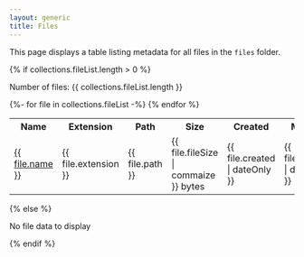 ```yaml
---
layout: generic
title: Files
---
```


This page displays a table listing metadata for all files in the `files` folder.

{% if collections.fileList.length > 0 %}
  <p>Number of files: {{ collections.fileList.length }}</p>
  <table>
  <tr>
    <th>Name</th>
    <th>Extension</th>
    <th>Path</th>
    <th>Size</th>
    <th>Created</th>
    <th>Modified</th>
  </tr>
  {%- for file in collections.fileList -%}  
    <tr>
      <td><a href="{{ file.path }}" target="_blank">{{ file.name }}</a></td>
      <td>{{ file.extension }}</td>
      <td>{{ file.path }}</td>
      <td>{{ file.fileSize | commaize }} bytes</td>
      <td>{{ file.created | dateOnly }}</td>
      <td>{{ file.modified | dateOnly }}</td>
    </tr>
  {% endfor %}
</table>  
{% else %}
  <p>No file data to display</p>
{% endif %}
